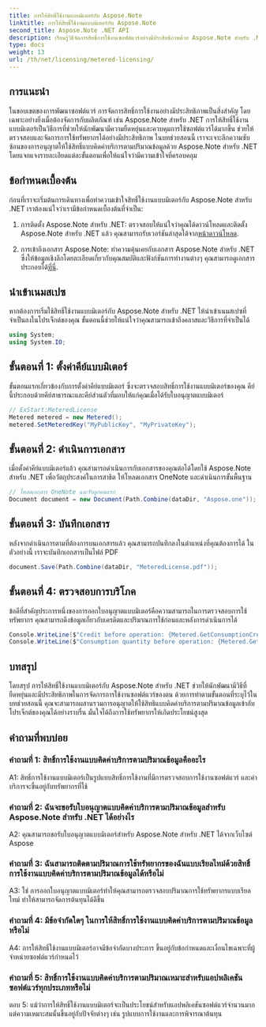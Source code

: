 ```yaml
---
title: การให้สิทธิ์ใช้งานแบบมิเตอร์กับ Aspose.Note
linktitle: การให้สิทธิ์ใช้งานแบบมิเตอร์กับ Aspose.Note
second_title: Aspose.Note .NET API
description: เรียนรู้วิธีจัดการสิทธิ์การใช้งานซอฟต์แวร์อย่างมีประสิทธิภาพด้วย Aspose.Note สำหรับ .NET ผ่านการอนุญาตให้ใช้สิทธิ์แบบคิดค่าบริการตามปริมาณข้อมูล เพิ่มประสิทธิภาพการใช้ทรัพยากรและควบคุมต้นทุนอย่างมีประสิทธิภาพ
type: docs
weight: 13
url: /th/net/licensing/metered-licensing/
---
```

## การแนะนำ

ในขอบเขตของการพัฒนาซอฟต์แวร์ การจัดการสิทธิ์การใช้งานอย่างมีประสิทธิภาพเป็นสิ่งสำคัญ โดยเฉพาะอย่างยิ่งเมื่อต้องจัดการกับผลิตภัณฑ์ เช่น Aspose.Note สำหรับ .NET การให้สิทธิ์ใช้งานแบบมิเตอร์เป็นวิธีการที่ช่วยให้นักพัฒนามีความยืดหยุ่นและควบคุมการใช้ซอฟต์แวร์ได้มากขึ้น ช่วยให้ตรวจสอบและจัดการการใช้ทรัพยากรได้อย่างมีประสิทธิภาพ ในบทช่วยสอนนี้ เราจะเจาะลึกความซับซ้อนของการอนุญาตให้ใช้สิทธิ์แบบคิดค่าบริการตามปริมาณข้อมูลด้วย Aspose.Note สำหรับ .NET โดยแจกแจงรายละเอียดแต่ละขั้นตอนเพื่อให้แน่ใจว่ามีความเข้าใจที่ครอบคลุม

## ข้อกำหนดเบื้องต้น

ก่อนที่เราจะเริ่มต้นการเดินทางเพื่อทำความเข้าใจสิทธิ์ใช้งานแบบมิเตอร์กับ Aspose.Note สำหรับ .NET เราต้องแน่ใจว่าเรามีข้อกำหนดเบื้องต้นที่จำเป็น:

1.  การติดตั้ง Aspose.Note สำหรับ .NET: ตรวจสอบให้แน่ใจว่าคุณได้ดาวน์โหลดและติดตั้ง Aspose.Note สำหรับ .NET แล้ว คุณสามารถรับเวอร์ชันล่าสุดได้จาก[หน้าดาวน์โหลด](https://releases.aspose.com/note/net/).

2.  การเข้าถึงเอกสาร Aspose.Note: ทำความคุ้นเคยกับเอกสาร Aspose.Note สำหรับ .NET ซึ่งให้ข้อมูลเชิงลึกโดยละเอียดเกี่ยวกับคุณสมบัติและฟังก์ชันการทำงานต่างๆ คุณสามารถดูเอกสารประกอบได้[ที่นี่](https://reference.aspose.com/note/net/).

## นำเข้าเนมสเปซ

หากต้องการเริ่มใช้สิทธิ์ใช้งานแบบมิเตอร์กับ Aspose.Note สำหรับ .NET ให้นำเข้าเนมสเปซที่จำเป็นลงในโปรเจ็กต์ของคุณ ขั้นตอนนี้ช่วยให้แน่ใจว่าคุณสามารถเข้าถึงคลาสและวิธีการที่จำเป็นได้

```csharp
using System;
using System.IO;
```

## ขั้นตอนที่ 1: ตั้งค่าคีย์แบบมิเตอร์

ขั้นตอนแรกเกี่ยวข้องกับการตั้งค่าคีย์แบบมิเตอร์ ซึ่งจะตรวจสอบสิทธิ์การใช้งานแบบมิเตอร์ของคุณ คีย์นี้ประกอบด้วยคีย์สาธารณะและคีย์ส่วนตัวที่มอบให้แก่คุณเมื่อได้รับใบอนุญาตแบบมิเตอร์

```csharp
// ExStart:MeteredLicense
Metered metered = new Metered();
metered.SetMeteredKey("MyPublicKey", "MyPrivateKey");
```

## ขั้นตอนที่ 2: ดำเนินการเอกสาร

เมื่อตั้งค่าคีย์แบบมิเตอร์แล้ว คุณสามารถดำเนินการกับเอกสารของคุณต่อได้โดยใช้ Aspose.Note สำหรับ .NET เพื่อวัตถุประสงค์ในการสาธิต ให้โหลดเอกสาร OneNote และดำเนินการขั้นพื้นฐาน

```csharp
// โหลดเอกสาร OneNote และรับลูกคนแรก
Document document = new Document(Path.Combine(dataDir, "Aspose.one"));
```

## ขั้นตอนที่ 3: บันทึกเอกสาร

หลังจากดำเนินการตามที่ต้องการบนเอกสารแล้ว คุณสามารถบันทึกลงในตำแหน่งที่คุณต้องการได้ ในตัวอย่างนี้ เราจะบันทึกเอกสารเป็นไฟล์ PDF

```csharp
document.Save(Path.Combine(dataDir, "MeteredLicense.pdf"));
```

## ขั้นตอนที่ 4: ตรวจสอบการบริโภค

ข้อดีที่สำคัญประการหนึ่งของการออกใบอนุญาตแบบมิเตอร์คือความสามารถในการตรวจสอบการใช้ทรัพยากร คุณสามารถดึงข้อมูลเกี่ยวกับเครดิตและปริมาณการใช้ก่อนและหลังการดำเนินการได้

```csharp
Console.WriteLine($"Credit before operation: {Metered.GetConsumptionCredit():F2}");
Console.WriteLine($"Consumption quantity before operation: {Metered.GetConsumptionQuantity():F2}");
```

## บทสรุป

โดยสรุป การให้สิทธิ์ใช้งานแบบมิเตอร์กับ Aspose.Note สำหรับ .NET ช่วยให้นักพัฒนามีวิธีที่ยืดหยุ่นและมีประสิทธิภาพในการจัดการการใช้งานซอฟต์แวร์ของตน ด้วยการทำตามขั้นตอนที่ระบุไว้ในบทช่วยสอนนี้ คุณจะสามารถผสานรวมการอนุญาตให้ใช้สิทธิแบบคิดค่าบริการตามปริมาณข้อมูลเข้ากับโปรเจ็กต์ของคุณได้อย่างราบรื่น มั่นใจได้ถึงการใช้ทรัพยากรให้เกิดประโยชน์สูงสุด

## คำถามที่พบบ่อย

### คำถามที่ 1: สิทธิ์การใช้งานแบบคิดค่าบริการตามปริมาณข้อมูลคืออะไร

A1: สิทธิ์การใช้งานแบบมิเตอร์เป็นรูปแบบสิทธิ์การใช้งานที่มีการตรวจสอบการใช้งานซอฟต์แวร์ และค่าบริการจะขึ้นอยู่กับทรัพยากรที่ใช้

### คำถามที่ 2: ฉันจะขอรับใบอนุญาตแบบคิดค่าบริการตามปริมาณข้อมูลสำหรับ Aspose.Note สำหรับ .NET ได้อย่างไร

A2: คุณสามารถขอรับใบอนุญาตแบบมิเตอร์สำหรับ Aspose.Note สำหรับ .NET ได้จากเว็บไซต์ Aspose

### คำถามที่ 3: ฉันสามารถติดตามปริมาณการใช้ทรัพยากรของฉันแบบเรียลไทม์ด้วยสิทธิ์การใช้งานแบบคิดค่าบริการตามปริมาณข้อมูลได้หรือไม่

A3: ใช่ การออกใบอนุญาตแบบมิเตอร์ทำให้คุณสามารถตรวจสอบปริมาณการใช้ทรัพยากรแบบเรียลไทม์ ทำให้สามารถจัดการต้นทุนได้ดีขึ้น

### คำถามที่ 4: มีข้อจำกัดใดๆ ในการให้สิทธิ์การใช้งานแบบคิดค่าบริการตามปริมาณข้อมูลหรือไม่

A4: การให้สิทธิ์ใช้งานแบบมิเตอร์อาจมีข้อจำกัดบางประการ ขึ้นอยู่กับข้อกำหนดและเงื่อนไขเฉพาะที่ผู้จำหน่ายซอฟต์แวร์กำหนดไว้

### คำถามที่ 5: สิทธิ์การใช้งานแบบคิดค่าบริการตามปริมาณเหมาะสำหรับแอปพลิเคชันซอฟต์แวร์ทุกประเภทหรือไม่

ตอบ 5: แม้ว่าการให้สิทธิ์ใช้งานแบบมิเตอร์จะเป็นประโยชน์สำหรับแอปพลิเคชันซอฟต์แวร์จำนวนมาก แต่ความเหมาะสมนั้นขึ้นอยู่กับปัจจัยต่างๆ เช่น รูปแบบการใช้งานและการพิจารณาต้นทุน